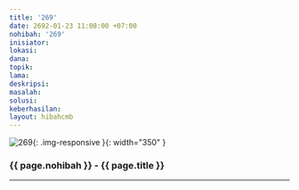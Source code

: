 ```yaml
---
title: '269'
date: 2692-01-23 11:08:00 +07:00
nohibah: '269'
inisiator:
lokasi:
dana:
topik:
lama:
deskripsi:
masalah:
solusi:
keberhasilan:
layout: hibahcmb
---
```


![269](/static/img/hibahcmb/269.png){: .img-responsive }{: width="350" }

### {{ page.nohibah }} - {{ page.title }}

---
